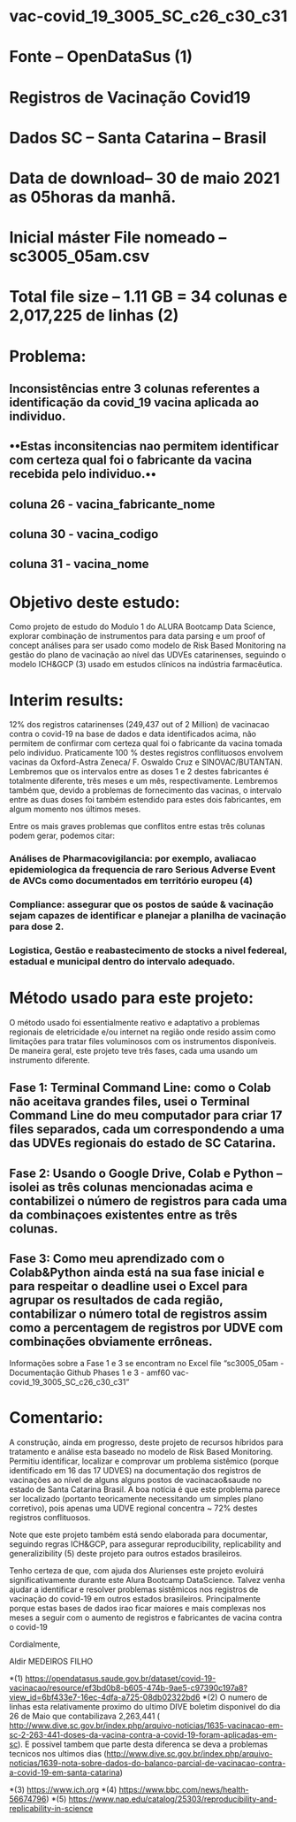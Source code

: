 # vac-covid_19_3005_SC_c26_c30_c31

# Fonte – OpenDataSus (1)   
# Registros de Vacinação Covid19
# Dados SC – Santa Catarina – Brasil
# Data de download– 30 de maio 2021 as 05horas da manhã.
# Inicial máster File nomeado – sc3005_05am.csv
# Total file size – 1.11 GB = 34 colunas e 2,017,225 de linhas  (2)

# Problema: 

## Inconsistências entre 3 colunas referentes a identificação da covid_19 vacina aplicada ao individuo.
## ••Estas inconsitencias nao permitem identificar com certeza qual foi o fabricante da vacina recebida pelo individuo.••

## coluna 26 - vacina_fabricante_nome
## coluna 30 - vacina_codigo
## coluna 31 - vacina_nome

# Objetivo deste estudo: 

Como projeto de estudo do Modulo 1 do ALURA Bootcamp Data Science, explorar combinação de instrumentos para data parsing e um proof of concept análises para ser usado como modelo de Risk Based Monitoring na gestão do plano de vacinação ao nível das UDVEs catarinenses, seguindo o modelo ICH&GCP (3) usado em estudos clínicos na indústria farmacêutica. 

# Interim results: 

12% dos registros catarinenses (249,437 out of 2 Million) de vacinacao contra o covid-19 na base de dados e data identificados acima, não permitem de confirmar com certeza qual foi o fabricante da vacina tomada pelo individuo. Praticamente 100 % destes registros conflituosos envolvem vacinas da Oxford-Astra Zeneca/ F. Oswaldo Cruz e SINOVAC/BUTANTAN. Lembremos que os intervalos entre as doses 1 e 2 destes fabricantes é totalmente diferente, três meses e um mês, respectivamente. Lembremos também que, devido a problemas de fornecimento das vacinas, o intervalo entre as duas doses foi também estendido para estes dois fabricantes, em algum momento nos últimos meses.

Entre os mais graves problemas que conflitos entre estas três colunas podem gerar, podemos citar:

### Análises de Pharmacovigilancia: por exemplo, avaliacao epidemiologica da frequencia de raro Serious Adverse Event de AVCs como documentados em território europeu (4)

### Compliance: assegurar que os postos de saúde & vacinação sejam capazes de identificar e planejar a planilha de vacinação para dose 2.

### Logistica, Gestão e reabastecimento de stocks a nivel federeal, estadual e municipal dentro do intervalo adequado.


# Método usado para este projeto: 

O método usado foi essentialmente reativo e adaptativo a problemas regionais de eletricidade e/ou internet na região onde resido assim como limitações para tratar files voluminosos com os instrumentos disponíveis. De maneira geral, este projeto teve três fases, cada uma usando um instrumento diferente.

## Fase 1: Terminal Command Line:  como o Colab não aceitava grandes files, usei o Terminal Command Line do meu computador para criar 17 files separados, cada um correspondendo a uma das UDVEs regionais do estado de SC Catarina.

## Fase 2: Usando o Google Drive, Colab e Python – isolei as três colunas mencionadas acima e contabilizei o número de registros para cada uma da combinaçoes existentes entre as três colunas.

## Fase 3: Como meu aprendizado com o Colab&Python ainda está na sua fase inicial e para respeitar o deadline usei o Excel para agrupar os resultados de cada região, contabilizar o número total de registros assim como a percentagem de registros por UDVE com combinações obviamente errôneas.

Informações sobre a Fase 1 e 3 se encontram no Excel file “sc3005_05am - Documentação Github Phases 1 e 3 - amf60 vac-covid_19_3005_SC_c26_c30_c31”

# Comentario:

A construção, ainda em progresso, deste projeto de recursos híbridos para tratamento e análise esta baseado no modelo de Risk Based Monitoring. Permitiu identificar, localizar e comprovar um problema sistêmico (porque identificado em 16 das 17 UDVES) na documentação dos registros de vacinações ao nível de alguns alguns postos de vacinacao&saude no estado de Santa Catarina Brasil. A boa notícia é que este problema parece ser localizado (portanto teoricamente necessitando um simples plano corretivo), pois apenas uma UDVE regional concentra ~ 72% destes registros conflituosos. 

Note que este projeto também está sendo elaborada para documentar, seguindo regras ICH&GCP, para assegurar reproducibility, replicability and generalizibility (5) deste projeto para outros estados brasileiros.

Tenho certeza de que, com ajuda dos Alurienses este projeto evoluirá significativamente durante este Alura Bootcamp DataScience. Talvez venha ajudar a identificar e resolver problemas sistêmicos nos registros de vacinação do covid-19 em outros estados brasileiros. Principalmente porque estas bases de dados irao ficar maiores e mais complexas nos meses a seguir com o aumento de registros e fabricantes de vacina contra o covid-19

Cordialmente,

Aldir MEDEIROS FILHO

*(1) https://opendatasus.saude.gov.br/dataset/covid-19-vacinacao/resource/ef3bd0b8-b605-474b-9ae5-c97390c197a8?view_id=6bf433e7-16ec-4dfa-a725-08db02322bd6 
*(2) O numero de linhas esta relativamente proximo do ultimo DIVE boletim disponivel do dia 26 de Maio que contabilizava 2,263,441 ( http://www.dive.sc.gov.br/index.php/arquivo-noticias/1635-vacinacao-em-sc-2-263-441-doses-da-vacina-contra-a-covid-19-foram-aplicadas-em-sc). E possivel tambem que parte desta diferenca se deva a problemas tecnicos nos ultimos dias (http://www.dive.sc.gov.br/index.php/arquivo-noticias/1639-nota-sobre-dados-do-balanco-parcial-de-vacinacao-contra-a-covid-19-em-santa-catarina)

*(3) https://www.ich.org
*(4) https://www.bbc.com/news/health-56674796)
*(5) https://www.nap.edu/catalog/25303/reproducibility-and-replicability-in-science

